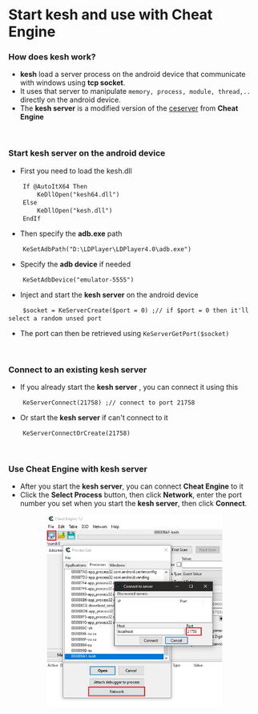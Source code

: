 # Start kesh and use with Cheat Engine

### How does kesh work?
- **kesh** load a server process on the android device that communicate with windows using **tcp socket**.
- It uses that server to manipulate ```memory, process, module, thread,..``` directly on the android device.
- The **kesh server** is a modified version of the [ceserver](https://github.com/cheat-engine/cheat-engine/tree/master/Cheat%20Engine/ceserver "ceserver") from **Cheat Engine**
<br>

### Start kesh server on the android device
- First you need to load the kesh.dll
```autoit
    If @AutoItX64 Then
        KeDllOpen("kesh64.dll")
    Else
        KeDllOpen("kesh.dll")
    EndIf
```
- Then specify the **adb.exe** path
```autoit
    KeSetAdbPath("D:\LDPlayer\LDPlayer4.0\adb.exe")
```
- Specify the **adb device** if needed
```autoit
    KeSetAdbDevice("emulator-5555")
```
- Inject and start the **kesh server** on the android device
```autoit
    $socket = KeServerCreate($port = 0) ;// if $port = 0 then it'll select a random unsed port
```
- The port can then be retrieved using ```KeServerGetPort($socket)```

<br>

### Connect to an existing kesh server
- If you already start the **kesh server** , you can connect it using this
```autoit
    KeServerConnect(21758) ;// connect to port 21758
```
- Or start the **kesh server** if can't connect to it
```autoit
    KeServerConnectOrCreate(21758)
```

<br>

### Use Cheat Engine with kesh server
- After you start the **kesh server**, you can connect **Cheat Engine** to it
- Click the **Select Process** button, then click **Network**, enter the port number you set when you start the **kesh server**, then click **Connect**.<br>
<p align="center"><img src="https://raw.githubusercontent.com/thedemons/kesh-autoit/main/documentation/ce_setup.jpg" width="350"></p>
